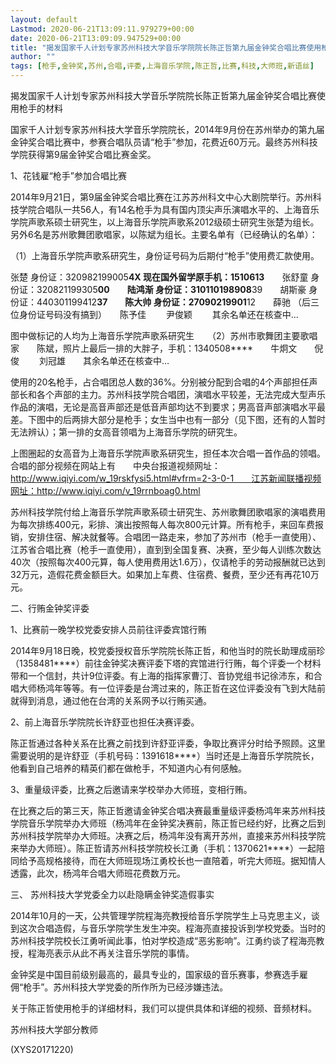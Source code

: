 ```yaml
---
layout: default
Lastmod: 2020-06-21T13:09:11.979279+00:00
date: 2020-06-21T13:09:09.947529+00:00
title: "揭发国家千人计划专家苏州科技大学音乐学院院长陈正哲第九届金钟奖合唱比赛使用枪手的"
author: ""
tags: [枪手,金钟奖,苏州,合唱,评委,上海音乐学院,陈正哲,比赛,科技,大师班,新语丝]
---
```


揭发国家千人计划专家苏州科技大学音乐学院院长陈正哲第九届金钟奖合唱比赛使用枪手的材料

国家千人计划专家苏州科技大学音乐学院院长，2014年9月份在苏州举办的第九届金钟奖合唱比赛中，参赛合唱队员请“枪手”参加，花费近60万元。最终苏州科技学院获得第9届金钟奖合唱比赛金奖。

1、花钱雇“枪手”参加合唱比赛

2014年9月21日，第9届金钟奖合唱比赛在江苏苏州科文中心大剧院举行。苏州科技学院合唱队一共56人，有14名枪手为具有国内顶尖声乐演唱水平的、上海音乐学院声歌系硕士研究生，以上海音乐学院声歌系2012级硕士研究生张楚为组长。另外6名是苏州歌舞团歌唱家，以陈斌为组长。主要名单有（已经确认的名单）：

（1）上海音乐学院声歌系研究生，身份证号码为后期付“枪手”使用费汇款使用。

张楚   身份证：320982199005****4X   现在国外留学原手机：1510613****　　张舒童   身份证：320821199305****00　　陆鸿渐   身份证：310110198908****39　　胡斯豪    身份证：440301199412****37　　陈大帅     身份证：27090219901****12　　薛驰       （后三位身份证号码没有搞到）　　陈予佳    　　尹俊颖     　　其余名单还在核查中…

图中做标记的人均为上海音乐学院声歌系研究生　　（2）苏州市歌舞团主要歌唱家　　陈斌，照片上最后一排的大胖子，手机：1340508****　　牛炯文　　倪俊 　　刘冠雄　　其余名单还在核查中…

使用的20名枪手，占合唱团总人数的36%。分别被分配到合唱的4个声部担任声部长和各个声部的主力。苏州科技学院合唱团，演唱水平较差，无法完成大型声乐作品的演唱，无论是高音声部还是低音声部均达不到要求；男高音声部演唱水平最差。下图中的后两排大部分是枪手；女生当中也有一部分（见下图，还有的人暂时无法辨认）；第一排的女高音领唱为上海音乐学院的研究生。

上图圈起的女高音为上海音乐学院声歌系研究生，担任本次合唱一首作品的领唱。　　合唱的部分视频在网站上有　　中央台报道视频网址：http://www.iqiyi.com/w_19rskfysi5.html#vfrm=2-3-0-1　　江苏新闻联播视频网址：http://www.iqiyi.com/v_19rrnboag0.html

苏州科技学院付给上海音乐学院声歌系硕士研究生、苏州歌舞团歌唱家的演唱费用为每次排练400元，彩排、演出按照每人每次800元计算。所有枪手，来回车费报销，安排住宿、解决就餐等。合唱团一路走来，参加了苏州市（枪手一直使用）、江苏省合唱比赛（枪手一直使用），直到到全国复赛、决赛，至少每人训练次数达40次（按照每次400元算，每人使用费用达1.6万），仅请枪手的劳动报酬就已达到32万元，造假花费金额巨大。如果加上车费、住宿费、餐费，至少还有再花10万元。

二、行贿金钟奖评委

1、比赛前一晚学校党委安排人员前往评委宾馆行贿

2014年9月18日晚，校党委授权音乐学院院长陈正哲，和他当时的院长助理成丽珍（1358481****）前往金钟奖决赛评委下塔的宾馆进行行贿，每个评委一个材料带和一个信封，共计9位评委。有上海的指挥家曹汀、音协党组书记徐沛东，和合唱大师杨鸿年等等。有一位评委是台湾过来的，陈正哲在这位评委没有飞到大陆前就得到消息，通过他在台湾的关系网予以行贿买通。

2、前上海音乐学院院长许舒亚也担任决赛评委。

陈正哲通过各种关系在比赛之前找到许舒亚评委，争取比赛评分时给予照顾。这里需要说明的是许舒亚（手机号码：1391618****）当时还是上海音乐学院院长，他看到自己培养的精英们都在做枪手，不知道内心有何感触。

3、重量级评委，比赛之后邀请来学校举办大师班，变相行贿。

在比赛之后的第三天，陈正哲邀请金钟奖合唱决赛最重量级评委杨鸿年来苏州科技学院音乐学院举办大师班（杨鸿年在金钟奖决赛前，陈正哲已经约好，比赛之后到苏州科技学院举办大师班。决赛之后，杨鸿年没有离开苏州，直接来苏州科技学院来举办大师班）。陈正哲请苏州科技学院校长江勇（手机：1370621****）一起陪同给予高规格接待，而在大师班现场江勇校长也一直陪着，听完大师班。据知情人透露，此次，杨鸿年合唱大师班花费数万元。

三、 苏州科技大学党委全力以赴隐瞒金钟奖造假事实

2014年10月的一天，公共管理学院程海亮教授给音乐学院学生上马克思主义，谈到这次合唱造假，与音乐学院学生发生冲突。程海亮直接投诉到学校党委。当时的苏州科技学院校长江勇听闻此事，怕对学校造成“恶劣影响”。江勇约谈了程海亮教授，程海亮表示从此不再关注音乐学院的事情。

金钟奖是中国目前级别最高的，最具专业的，国家级的音乐赛事，参赛选手雇佣“枪手”。苏州科技大学党委的所作所为已经涉嫌违法。

关于陈正哲使用枪手的详细材料，我们可以提供具体和详细的视频、音频材料。

苏州科技大学部分教师

(XYS20171220)

